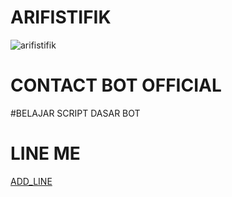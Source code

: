 # ARIFISTIFIK
![arifistifik](arifistifik.jpeg)

# CONTACT BOT OFFICIAL

#BELAJAR SCRIPT DASAR BOT

# LINE ME

[ADD_LINE](https://line.me/R/ti/p/~arifistifik)

